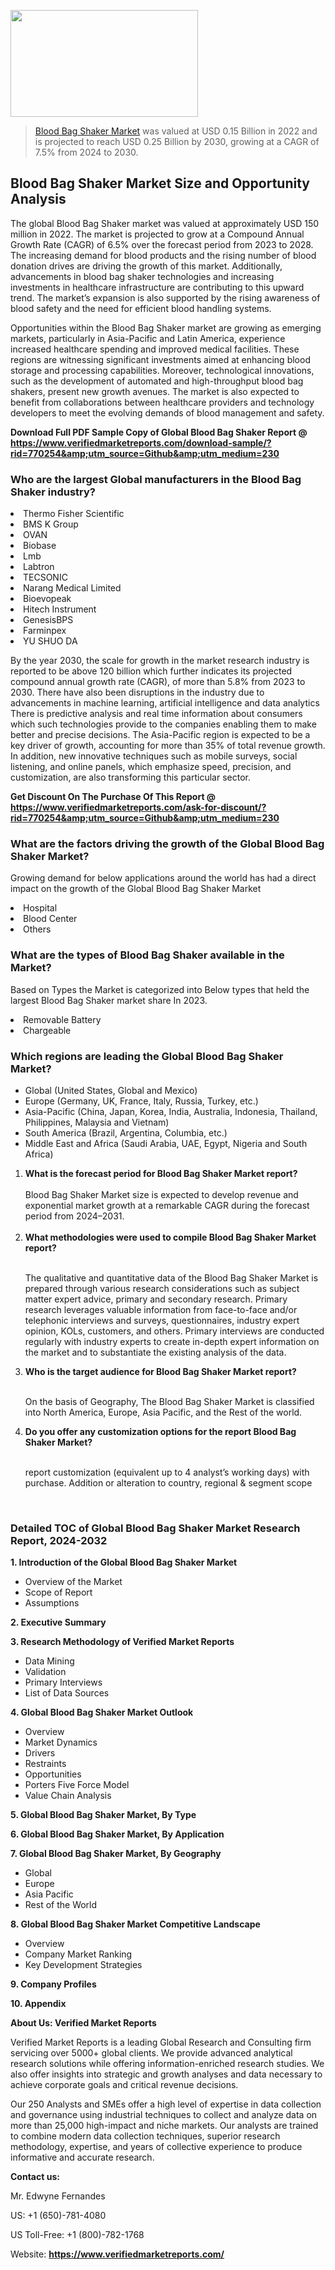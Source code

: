 <img src="https://ffe5etoiles.com/wp-content/uploads/2024/12/MST1-300x171.png" alt="" width="300" height="171" class="alignnone size-medium wp-image-20088" /><blockquote><p><p><a href="https://www.verifiedmarketreports.com/download-sample/?rid=770254&utm_source=Github&utm_medium=230" target="_blank">Blood Bag Shaker Market</a> was valued at USD 0.15 Billion in 2022 and is projected to reach USD 0.25 Billion by 2030, growing at a CAGR of 7.5% from 2024 to 2030.</p></blockquote><p><h2>Blood Bag Shaker Market Size and Opportunity Analysis</h2><p>The global Blood Bag Shaker market was valued at approximately USD 150 million in 2022. The market is projected to grow at a Compound Annual Growth Rate (CAGR) of 6.5% over the forecast period from 2023 to 2028. The increasing demand for blood products and the rising number of blood donation drives are driving the growth of this market. Additionally, advancements in blood bag shaker technologies and increasing investments in healthcare infrastructure are contributing to this upward trend. The market’s expansion is also supported by the rising awareness of blood safety and the need for efficient blood handling systems.</p><p>Opportunities within the Blood Bag Shaker market are growing as emerging markets, particularly in Asia-Pacific and Latin America, experience increased healthcare spending and improved medical facilities. These regions are witnessing significant investments aimed at enhancing blood storage and processing capabilities. Moreover, technological innovations, such as the development of automated and high-throughput blood bag shakers, present new growth avenues. The market is also expected to benefit from collaborations between healthcare providers and technology developers to meet the evolving demands of blood management and safety.</p></p><p class=""><strong>Download Full PDF Sample Copy of Global Blood Bag Shaker Report @ <a href="https://www.verifiedmarketreports.com/download-sample/?rid=770254&amp;utm_source=Github&amp;utm_medium=230" target="_blank">https://www.verifiedmarketreports.com/download-sample/?rid=770254&amp;utm_source=Github&amp;utm_medium=230</a></strong></p><h3 id="" class="">Who are the largest Global manufacturers in the Blood Bag Shaker industry?</h3><p><li>Thermo Fisher Scientific</li><li> BMS K Group</li><li> OVAN</li><li> Biobase</li><li> Lmb</li><li> Labtron</li><li> TECSONIC</li><li> Narang Medical Limited</li><li> Bioevopeak</li><li> Hitech Instrument</li><li> GenesisBPS</li><li> Farminpex</li><li> YU SHUO DA</li></p><div class=""><div class="" dir="" data-message-author-role="" data-message-id="" data-message-model-slug=""><div class=""><div class=""><div class=""><div class="" dir="" data-message-author-role="" data-message-id="" data-message-model-slug=""><div class=""><div class=""><p>By the year 2030, the scale for growth in the market research industry is reported to be above 120 billion which further indicates its projected compound annual growth rate (CAGR), of more than 5.8% from 2023 to 2030. There have also been disruptions in the industry due to advancements in machine learning, artificial intelligence and data analytics There is predictive analysis and real time information about consumers which such technologies provide to the companies enabling them to make better and precise decisions. The Asia-Pacific region is expected to be a key driver of growth, accounting for more than 35% of total revenue growth. In addition, new innovative techniques such as mobile surveys, social listening, and online panels, which emphasize speed, precision, and customization, are also transforming this particular sector.</p><p><strong>Get Discount On The Purchase Of This Report @&nbsp; <a href="https://www.verifiedmarketreports.com/ask-for-discount/?rid=770254&amp;utm_source=Github&amp;utm_medium=230" target="_blank">https://www.verifiedmarketreports.com/ask-for-discount/?rid=770254&amp;utm_source=Github&amp;utm_medium=230</a></strong></p></div></div></div></div></div></div></div></div><h3 id="" class="">What are the factors driving the growth of the Global Blood Bag Shaker Market?</h3><p id="" class="">Growing demand for below applications around the world has had a direct impact on the growth of the Global Blood Bag Shaker Market</p><p id="" class=""><li>Hospital</li><li> Blood Center</li><li> Others</li></p><h3 id="" class="">What are the types of Blood Bag Shaker available in the Market?</h3><p id="" class="">Based on Types the Market is categorized into Below types that held the largest Blood Bag Shaker market share In 2023.</p><p id="" class=""><li>Removable Battery</li><li> Chargeable</li></p><h3 id="" class="">Which regions are leading the Global Blood Bag Shaker Market?</h3><ul><li>Global (United States, Global and Mexico)</li><li>Europe (Germany, UK, France, Italy, Russia, Turkey, etc.)</li><li>Asia-Pacific (China, Japan, Korea, India, Australia, Indonesia, Thailand, Philippines, Malaysia and Vietnam)</li><li>South America (Brazil, Argentina, Columbia, etc.)</li><li>Middle East and Africa (Saudi Arabia, UAE, Egypt, Nigeria and South Africa)</li></ul><p><ol><li><strong>What is the forecast period for Blood Bag Shaker Market report?<br /></strong><br /><span data-sheets-root="1" data-sheets-value="{&quot;1&quot;:2,&quot;2&quot;:&quot;XXXX size is expected to develop revenue and exponential market growth at a remarkable CAGR during the forecast period from 2024&ndash;2030.&quot;}" data-sheets-userformat="{&quot;2&quot;:12674,&quot;4&quot;:{&quot;1&quot;:2,&quot;2&quot;:16776960},&quot;10&quot;:2,&quot;11&quot;:0,&quot;15&quot;:&quot;Arial&quot;,&quot;16&quot;:12}">Blood Bag Shaker Market size is expected to develop revenue and exponential market growth at a remarkable CAGR during the forecast period from 2024&ndash;2031.</span><br /><br /></li><li><strong>What methodologies were used to compile Blood Bag Shaker Market report?<br /><br /></strong><p>The qualitative and quantitative data of the&nbsp;Blood Bag Shaker Market is prepared through various research considerations such as subject matter expert advice, primary and secondary research. Primary research leverages valuable information from face-to-face and/or telephonic interviews and surveys, questionnaires, industry expert opinion, KOLs, customers, and others. Primary interviews are conducted regularly with industry experts to create in-depth expert information on the market and to substantiate the existing analysis of the data.&nbsp;</p></li><li><strong>Who is the target audience for Blood Bag Shaker Market report?<br /><br /></strong><p>On the basis of Geography, The&nbsp;Blood Bag Shaker Market is classified into North America, Europe, Asia Pacific, and the Rest of the world.</p></li><li><strong>Do you offer any customization options for the report Blood Bag Shaker Market?<br /><br /></strong><p>report customization (equivalent up to 4 analyst&rsquo;s working days) with purchase. Addition or alteration to country, regional &amp; segment scope</p><p>&nbsp;</p></li></ol></p><h3 id="" class="">Detailed TOC of Global Blood Bag Shaker Market Research Report, 2024-2032</h3><p id="" class=""><strong>1. Introduction of the Global Blood Bag Shaker Market</strong></p><ul><li>Overview of the Market</li><li>Scope of Report</li><li>Assumptions</li></ul><p id="" class=""><strong>2. Executive Summary</strong></p><p id="" class=""><strong>3. Research Methodology of&nbsp;Verified Market Reports</strong></p><ul><li>Data Mining</li><li>Validation</li><li>Primary Interviews</li><li>List of Data Sources</li></ul><p id="" class=""><strong>4. Global Blood Bag Shaker Market Outlook</strong></p><ul><li>Overview</li><li>Market Dynamics</li><li>Drivers</li><li>Restraints</li><li>Opportunities</li><li>Porters Five Force Model</li><li>Value Chain Analysis</li></ul><p id="" class=""><strong>5. Global Blood Bag Shaker Market, By&nbsp;Type</strong></p><p id="" class=""><strong>6. Global Blood Bag Shaker Market, By Application</strong></p><p id="" class=""><strong>7. Global Blood Bag Shaker Market, By Geography</strong></p><ul><li>Global</li><li>Europe</li><li>Asia Pacific</li><li>Rest of the World</li></ul><p id="" class=""><strong>8. Global Blood Bag Shaker Market Competitive Landscape</strong></p><ul><li>Overview</li><li>Company Market Ranking</li><li>Key Development Strategies</li></ul><p id="" class=""><strong>9. Company Profiles</strong></p><p id="" class=""><strong>10. Appendix</strong></p><p id="" class=""><strong>About Us: Verified Market Reports</strong></p><p id="" class="">Verified Market Reports is a leading Global Research and Consulting firm servicing over 5000+ global clients. We provide advanced analytical research solutions while offering information-enriched research studies. We also offer insights into strategic and growth analyses and data necessary to achieve corporate goals and critical revenue decisions.</p><p id="" class="">Our 250 Analysts and SMEs offer a high level of expertise in data collection and governance using industrial techniques to collect and analyze data on more than 25,000 high-impact and niche markets. Our analysts are trained to combine modern data collection techniques, superior research methodology, expertise, and years of collective experience to produce informative and accurate research.</p><p id="" class=""><strong>Contact us:</strong></p><p id="" class="">Mr. Edwyne Fernandes</p><p id="" class="">US: +1 (650)-781-4080</p><p id="" class="">US Toll-Free: +1 (800)-782-1768</p><p id="" class="">Website: <a target="" data-test-app-aware-link=""><strong>https://www.verifiedmarketreports.com/</strong></a></p>

